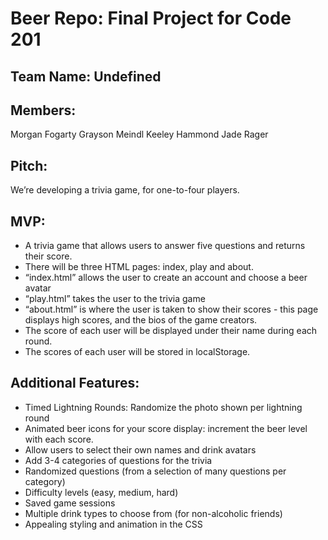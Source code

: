 # Beer Repo: Final Project for Code 201

## Team Name: Undefined

## Members:
Morgan Fogarty
Grayson Meindl
Keeley Hammond
Jade Rager

## Pitch:
We’re developing a trivia game, for one-to-four players.

## MVP: 
- A trivia game that allows users to answer five questions and returns their score. 
- There will be three HTML pages: index, play and about.
- “index.html” allows the user to create an account and choose a beer avatar
- “play.html” takes the user to the trivia game
- “about.html” is where the user is taken to show their scores - this page displays high scores, and the bios of the game creators.
- The score of each user will be displayed under their name during each round.
- The scores of each user will be stored in localStorage.

## Additional Features:
- Timed Lightning Rounds: Randomize the photo shown per lightning round
- Animated beer icons for your score display: increment the beer level with each score.
- Allow users to select their own names and drink avatars
- Add 3-4 categories of questions for the trivia
- Randomized questions (from a selection of many questions per category)
- Difficulty levels (easy, medium, hard)
- Saved game sessions
- Multiple drink types to choose from (for non-alcoholic friends)
- Appealing styling and animation in the CSS